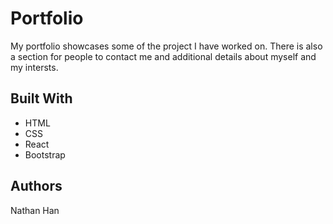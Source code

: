 # Portfolio #

My portfolio showcases some of the project I have worked on. There is also a section for people to contact me and additional details about myself and my intersts.

## Built With ##

* HTML
* CSS
* React
* Bootstrap

## Authors ##

Nathan Han
